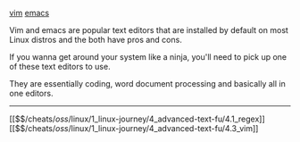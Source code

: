 [vim](https://www.vim.org/)
[emacs](https://www.gnu.org/software/emacs/) 

Vim and emacs are popular text editors that are installed by default on most
Linux distros and the both have pros and cons. 

If you wanna get around your system like a ninja, 
you'll need to pick up one of these text editors to use. 

They are essentially coding, word document processing and basically all in one editors.

---
[[$$$/$cheats/$oss/$linux/1_linux-journey/4_advanced-text-fu/4.1_regex]]
[[$$$/$cheats/$oss/$linux/1_linux-journey/4_advanced-text-fu/4.3_vim]]